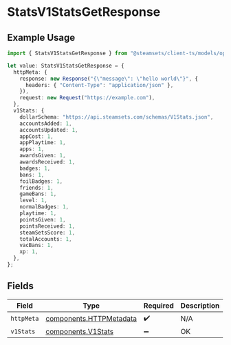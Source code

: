 # StatsV1StatsGetResponse

## Example Usage

```typescript
import { StatsV1StatsGetResponse } from "@steamsets/client-ts/models/operations";

let value: StatsV1StatsGetResponse = {
  httpMeta: {
    response: new Response("{\"message\": \"hello world\"}", {
      headers: { "Content-Type": "application/json" },
    }),
    request: new Request("https://example.com"),
  },
  v1Stats: {
    dollarSchema: "https://api.steamsets.com/schemas/V1Stats.json",
    accountsAdded: 1,
    accountsUpdated: 1,
    appCost: 1,
    appPlaytime: 1,
    apps: 1,
    awardsGiven: 1,
    awardsReceived: 1,
    badges: 1,
    bans: 1,
    foilBadges: 1,
    friends: 1,
    gameBans: 1,
    level: 1,
    normalBadges: 1,
    playtime: 1,
    pointsGiven: 1,
    pointsReceived: 1,
    steamSetsScore: 1,
    totalAccounts: 1,
    vacBans: 1,
    xp: 1,
  },
};
```

## Fields

| Field                                                              | Type                                                               | Required                                                           | Description                                                        |
| ------------------------------------------------------------------ | ------------------------------------------------------------------ | ------------------------------------------------------------------ | ------------------------------------------------------------------ |
| `httpMeta`                                                         | [components.HTTPMetadata](../../models/components/httpmetadata.md) | :heavy_check_mark:                                                 | N/A                                                                |
| `v1Stats`                                                          | [components.V1Stats](../../models/components/v1stats.md)           | :heavy_minus_sign:                                                 | OK                                                                 |